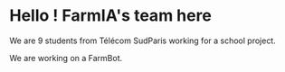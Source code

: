 # Hello ! FarmIA's team here

We are 9 students from Télécom SudParis working for a school project. 

We are working on a FarmBot.